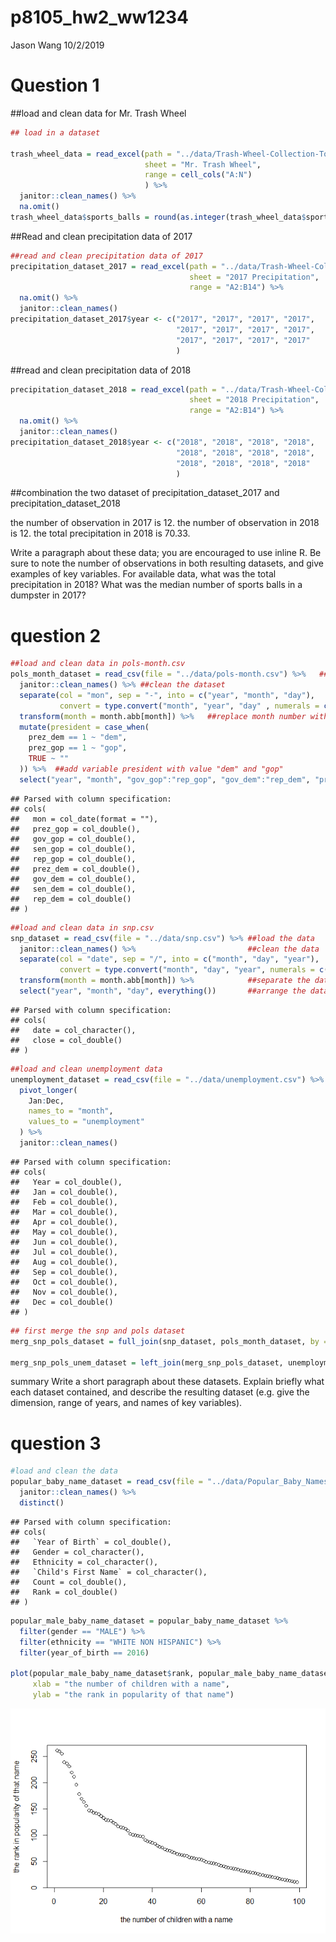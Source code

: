 p8105\_hw2\_ww1234
================
Jason Wang
10/2/2019

# Question 1

\#\#load and clean data for Mr. Trash Wheel

``` r
## load in a dataset

trash_wheel_data = read_excel(path = "../data/Trash-Wheel-Collection-Totals-8-6-19.xlsx", 
                              sheet = "Mr. Trash Wheel",
                              range = cell_cols("A:N")
                              ) %>% 
  janitor::clean_names() %>% 
  na.omit() 
trash_wheel_data$sports_balls = round(as.integer(trash_wheel_data$sports_balls), digits = 0)
```

\#\#Read and clean precipitation data of 2017

``` r
##read and clean precipitation data of 2017
precipitation_dataset_2017 = read_excel(path = "../data/Trash-Wheel-Collection-Totals-8-6-19.xlsx",
                                        sheet = "2017 Precipitation",
                                        range = "A2:B14") %>% 
  na.omit() %>% 
  janitor::clean_names() 
precipitation_dataset_2017$year <- c("2017", "2017", "2017", "2017",
                                     "2017", "2017", "2017", "2017",
                                     "2017", "2017", "2017", "2017"
                                     )
```

\#\#read and clean precipitation data of
2018

``` r
precipitation_dataset_2018 = read_excel(path = "../data/Trash-Wheel-Collection-Totals-8-6-19.xlsx",
                                        sheet = "2018 Precipitation",
                                        range = "A2:B14") %>% 
  na.omit() %>% 
  janitor::clean_names() 
precipitation_dataset_2018$year <- c("2018", "2018", "2018", "2018",
                                     "2018", "2018", "2018", "2018",
                                     "2018", "2018", "2018", "2018"
                                     )
```

\#\#combination the two dataset of precipitation\_dataset\_2017 and
precipitation\_dataset\_2018

the number of observation in 2017 is 12. the number of observation in
2018 is 12. the total precipitation in 2018 is 70.33.

Write a paragraph about these data; you are encouraged to use inline R.
Be sure to note the number of observations in both resulting datasets,
and give examples of key variables. For available data, what was the
total precipitation in 2018? What was the median number of sports balls
in a dumpster in 2017?

# question 2

``` r
##load and clean data in pols-month.csv
pols_month_dataset = read_csv(file = "../data/pols-month.csv") %>%   ##load pols-month.csv
  janitor::clean_names() %>% ##clean the dataset
  separate(col = "mon", sep = "-", into = c("year", "month", "day"), 
           convert = type.convert("month", "year", "day" , numerals = c("allow.loss"))) %>%  ##separate to year, month, day, and transfer month format "01" "02"... to "1", "2)
  transform(month = month.abb[month]) %>%   ##replace month number with month name
  mutate(president = case_when(
    prez_dem == 1 ~ "dem",
    prez_gop == 1 ~ "gop",
    TRUE ~ ""
  )) %>%  ##add variable president with value "dem" and "gop"
  select("year", "month", "gov_gop":"rep_gop", "gov_dem":"rep_dem", "president") ##remove prez_gop, prez_dem and day variable
```

    ## Parsed with column specification:
    ## cols(
    ##   mon = col_date(format = ""),
    ##   prez_gop = col_double(),
    ##   gov_gop = col_double(),
    ##   sen_gop = col_double(),
    ##   rep_gop = col_double(),
    ##   prez_dem = col_double(),
    ##   gov_dem = col_double(),
    ##   sen_dem = col_double(),
    ##   rep_dem = col_double()
    ## )

``` r
##load and clean data in snp.csv
snp_dataset = read_csv(file = "../data/snp.csv") %>% ##load the data
  janitor::clean_names() %>%                         ##clean the data
  separate(col = "date", sep = "/", into = c("month", "day", "year"), 
           convert = type.convert("month", "day", "year", numerals = c("allow.loss"))) %>% 
  transform(month = month.abb[month]) %>%            ##separate the data
  select("year", "month", "day", everything())       ##arrange the data
```

    ## Parsed with column specification:
    ## cols(
    ##   date = col_character(),
    ##   close = col_double()
    ## )

``` r
##load and clean unemployment data
unemployment_dataset = read_csv(file = "../data/unemployment.csv") %>% 
  pivot_longer(
    Jan:Dec,
    names_to = "month",
    values_to = "unemployment"
  ) %>% 
  janitor::clean_names()
```

    ## Parsed with column specification:
    ## cols(
    ##   Year = col_double(),
    ##   Jan = col_double(),
    ##   Feb = col_double(),
    ##   Mar = col_double(),
    ##   Apr = col_double(),
    ##   May = col_double(),
    ##   Jun = col_double(),
    ##   Jul = col_double(),
    ##   Aug = col_double(),
    ##   Sep = col_double(),
    ##   Oct = col_double(),
    ##   Nov = col_double(),
    ##   Dec = col_double()
    ## )

``` r
## first merge the snp and pols dataset
merg_snp_pols_dataset = full_join(snp_dataset, pols_month_dataset, by = c("year", "month"))

merg_snp_pols_unem_dataset = left_join(merg_snp_pols_dataset, unemployment_dataset, by = c("year", "month"))
```

summary Write a short paragraph about these datasets. Explain briefly
what each dataset contained, and describe the resulting dataset
(e.g. give the dimension, range of years, and names of key variables).

# question 3

``` r
#load and clean the data
popular_baby_name_dataset = read_csv(file = "../data/Popular_Baby_Names.csv") %>% 
  janitor::clean_names() %>% 
  distinct()
```

    ## Parsed with column specification:
    ## cols(
    ##   `Year of Birth` = col_double(),
    ##   Gender = col_character(),
    ##   Ethnicity = col_character(),
    ##   `Child's First Name` = col_character(),
    ##   Count = col_double(),
    ##   Rank = col_double()
    ## )

``` r
popular_male_baby_name_dataset = popular_baby_name_dataset %>% 
  filter(gender == "MALE") %>% 
  filter(ethnicity == "WHITE NON HISPANIC") %>% 
  filter(year_of_birth == 2016)
 
plot(popular_male_baby_name_dataset$rank, popular_male_baby_name_dataset$count,
     xlab = "the number of children with a name",
     ylab = "the rank in popularity of that name")
```

![](p8105_hw2_ww2470_files/figure-gfm/babyname-1.png)<!-- -->
